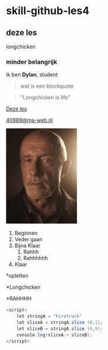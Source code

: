 # skill-github-les4
## deze les
longchicken
### minder belangrijk
ik ben **Dylan**, student

>wat is een blockquote

>"Longchicken is life"

[Deze les](https://github.com/Dylan-Gruijs/skill-github-les4.git)

<40989@ma-web.nl>

![Finger](Finger.jpeg)

1. Beginnen
2. Veder gaan
3. Bijna Klaar
   1. Rahhh
   2. Rahhhhhh
4. Klaar


*opletten

*Longchicken

*RAHHHH

````CS
<script>
    let stringA = "Firetruck"
    let sliceA = stringA.slice (0,1);
    let sliceB = stringA.slice (6,9);
    console.log(sliceA + sliceB);
</script>
````


